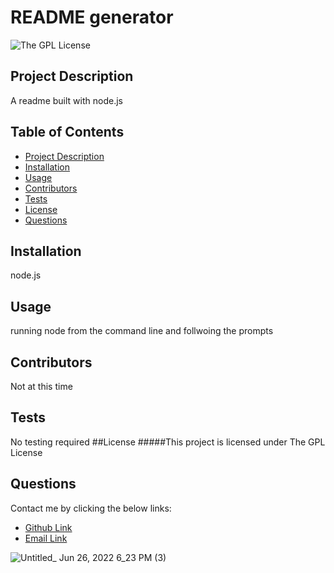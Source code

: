 

# README generator
![The GPL License](https://img.shields.io/badge/license-GPL-purple)

## Project Description
A readme built with node.js
## Table of Contents
* [Project Description](#description)
* [Installation](#installation)
* [Usage](#usage)
* [Contributors](#contributing)
* [Tests](#tests)
* [License](#license)
* [Questions](#questions)
## Installation
node.js
## Usage
running node from the command line and follwoing the prompts
## Contributors
Not at this time
## Tests
No testing required
##License
#####This project is licensed under
The GPL License
## Questions
Contact me by clicking the below links:
* [Github Link](https://github.com/deftonechris)
* [Email Link](mailto:deftonechris@msn.com)


![Untitled_ Jun 26, 2022 6_23 PM (3)](https://user-images.githubusercontent.com/103149149/175840478-a13f8f5d-8ac6-4d56-b242-e578d1e94c46.gif)
